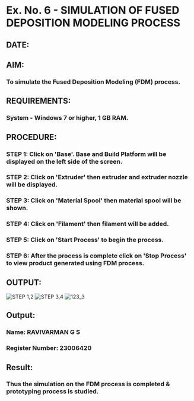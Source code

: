 # Ex. No. 6 - SIMULATION OF FUSED DEPOSITION MODELING PROCESS

## DATE: 
## AIM:
### To simulate the Fused Deposition Modeling (FDM) process.

## REQUIREMENTS:
### System - Windows 7 or higher, 1 GB RAM.

## PROCEDURE:
### STEP 1: Click on 'Base'. Base and Build Platform will be displayed on the left side of the screen.
### STEP 2: Click on 'Extruder' then extruder and extruder nozzle will be displayed.
### STEP 3: Click on 'Material Spool' then material spool will be shown.
### STEP 4: Click on 'Filament' then filament will be added.
### STEP 5: Click on 'Start Process' to begin the process.
### STEP 6: After the process is complete click on 'Stop Process' to view product generated using FDM process.

## OUTPUT:
![STEP 1,2](https://github.com/Ravi-1105/Ex.-No---6.-SIMULATION-OF-FUSED-DEPOSITION-MODELING-PROCESS/assets/139841688/cbb4e31a-e164-4c2b-9fd3-d45ada1ea3db)
![STEP 3,4](https://github.com/Ravi-1105/Ex.-No---6.-SIMULATION-OF-FUSED-DEPOSITION-MODELING-PROCESS/assets/139841688/75b0e772-8c58-40f2-90f4-567ba19adf23)
![123_3](https://github.com/Sellakumar1987/Ex.-No---6.-SIMULATION-OF-FUSED-DEPOSITION-MODELING-PROCESS/assets/113594316/e05c97f8-b035-4e4d-86e8-f91a73aa95a8)

## Output:

### Name: RAVIVARMAN G S
### Register Number: 23006420

## Result:
### Thus the simulation on the FDM process is completed & prototyping process is studied.
